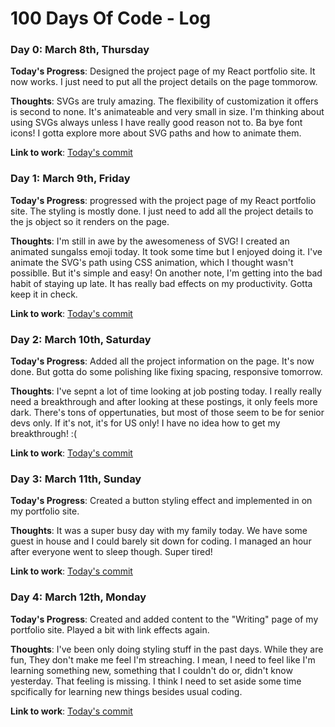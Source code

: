 # 100 Days Of Code - Log

### Day 0: March 8th, Thursday

**Today's Progress**: Designed the project page of my React portfolio site. It now works. I just need to put all the project details on the page tommorow.

**Thoughts**: SVGs are truly amazing. The flexibility of customization it offers is second to none. It's animateable and very small in size. I'm thinking about using SVGs always unless I have really good reason not to. Ba bye font icons! I gotta explore more about SVG paths and how to animate them.

**Link to work**: [Today's commit](https://github.com/faahim/faahim.github.io/commit/beed709d628240986c36b2bf4be607ef58591a21)


### Day 1: March 9th, Friday

**Today's Progress**: progressed with the project page of my React portfolio site. The styling is mostly done. I just need to add all the project details to the js object so it renders on the page.

**Thoughts**: I'm still in awe by the awesomeness of SVG! I created an animated sungalss emoji today. It took some time but I enjoyed doing it. I've animate the SVG's path using CSS animation, which I thought wasn't possiblle. But it's simple and easy! On another note, I'm getting into the bad habit of staying up late. It has really bad effects on my productivity. Gotta keep it in check.

**Link to work**: [Today's commit](https://github.com/faahim/faahim.github.io/commit/4aa02a9c7aa684195dd0ce1e0b61ea124a4e5e2e)

### Day 2: March 10th, Saturday

**Today's Progress**: Added all the project information on the page. It's now done. But gotta do some polishing like fixing spacing, responsive tomorrow.

**Thoughts**: I've sepnt a lot of time looking at job posting today. I really really need a breakthrough and after looking at these postings, it only feels more dark. There's tons of oppertunaties, but most of those seem to be for senior devs only. If it's not, it's for US only! I have no idea how to get my breakthrough! :(

**Link to work**: [Today's commit](https://github.com/faahim/faahim.github.io/commit/ed86dc2a3e19d919d1a163fa659aa0ad2620382f)

### Day 3: March 11th, Sunday

**Today's Progress**: Created a button styling effect and implemented in on my portfolio site. 

**Thoughts**: It was a super busy day with my family today. We have some guest in house and I could barely sit down for coding. I managed an hour after everyone went to sleep though. Super tired!

**Link to work**: [Today's commit](https://github.com/faahim/faahim.github.io/commit/bfb514c4e1c77cc4ef803cc51a6b78bfa97c7edd)

### Day 4: March 12th, Monday

**Today's Progress**: Created and added content to the "Writing" page of my portfolio site. Played a bit with link effects again.

**Thoughts**: I've been only doing styling stuff in the past days. While they are fun, They don't make me feel I'm streaching. I mean, I need to feel like I'm learning something new, something that I couldn't do or, didn't know yesterday. That feeling is missing. I think I need to set aside some time spcifically for learning new things besides usual coding.

**Link to work**: [Today's commit](https://github.com/faahim/faahim.github.io/commit/3a91d1878277c17edf8c5d93144e79bb74090afe)